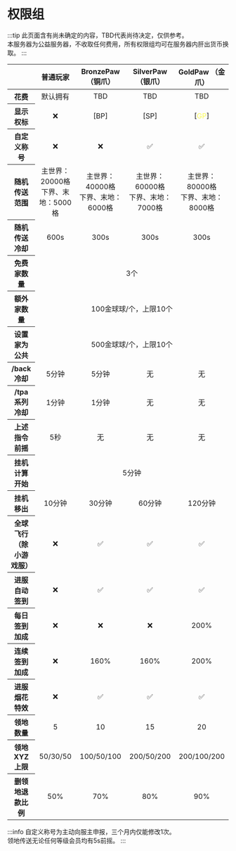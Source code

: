 # 权限组

:::tip
此页面含有尚未确定的内容，TBD代表尚待决定，仅供参考。  
本服务器为公益服务器，不收取任何费用，所有权限组均可在服务器内肝出货币换取。
:::

<table style='text-align:center;'>
    <thead>
        <tr>
            <th></th><th>普通玩家</th><th>BronzePaw （铜爪）</th><th>SilverPaw （银爪）</th><th>GoldPaw （金爪）</th>
        </tr>
    </thead>
    <tbody>
        <tr>
            <th>花费</th><td>默认拥有</td><td>TBD</td><td>TBD</td><td>TBD</td>
        </tr>
        <tr>
            <th>显示权标</th><td>❌</td><td>[BP]</td><td>[SP]</td><td>[<span style="color:#fcfc54;">GP</span>]</td>
        </tr>
        <tr>
            <th>自定义称号</th><td>❌</td><td>❌</td><td>✅</td><td>✅</td>
        </tr>
        <tr>
            <th>随机传送范围</th><td>主世界：20000格<br>下界、末地：5000格</td><td>主世界：40000格<br>下界、末地：6000格</td><td>主世界：60000格<br>下界、末地：7000格</td><td>主世界：80000格<br>下界、末地：8000格</td>
        </tr>
        <tr>
            <th>随机传送冷却</th><td>600s</td><td>300s</td><td>300s</td><td>300s</td>
        </tr>
        <tr>
            <th>免费家数量</th><td colspan='4'>3个</td>
        </tr>
        <tr>
            <th>额外家数量</th><td colspan='4'>100金球球/个，上限10个
</td>
        </tr>
        <tr>
            <th>设置家为公共</th><td colspan='4'>500金球球/个，上限10个
</td>
        </tr>
        <tr>
            <th>/back 冷却</th><td>5分钟</td><td>5分钟</td><td>无</td><td>无</td>
        </tr>
        <tr>
            <th>/tpa系列冷却</th><td>1分钟</td><td>1分钟</td><td>无</td><td>无</td>
        </tr>
        <tr>
            <th>上述指令前摇</th><td>5秒</td><td>无</td><td>无</td><td>无</td>
        </tr>
                <tr>
            <th>挂机计算开始</th><td colspan='4'>5分钟</td>
        </tr>
        <tr>
            <th>挂机移出</th><td>10分钟</td><td>30分钟</td><td>60分钟</td><td>120分钟</td>
        </tr>
        <tr>
            <th>全球飞行<br>（除小游戏服）</th><td>❌</td><td>✅</td><td>✅</td><td>✅</td>
        </tr>
        <tr>
            <th>进服自动签到</th><td>❌</td><td>✅</td><td>✅</td><td>✅</td>
        </tr>
        <tr>
            <th>每日签到加成</th><td>❌</td><td>❌</td><td>❌</td><td>200%</td>
        </tr>
        <tr>
            <th>连续签到加成</th><td>❌</td><td>160%</td><td>160%</td><td>200%</td>
        </tr>
        <tr>
            <th>进服烟花特效</th><td>❌</td><td>✅</td><td>✅</td><td>✅</td>
        </tr>
        <tr>
            <th>领地数量</th><td>5</td><td>10</td><td>15</td><td>20</td>
        </tr>
        <tr>
            <th>领地XYZ上限</th><td>50/30/50</td><td>100/50/100</td><td>200/50/200</td><td>200/100/200</td>
        </tr>
        <tr>
            <th>删领地退款比例</th><td>50%</td><td>70%</td><td>80%</td><td>90%</td>
        </tr>
    </tbody>
</table>

:::info
自定义称号为主动向服主申报，三个月内仅能修改1次。  
领地传送无论任何等级会员均有5s前摇。
:::